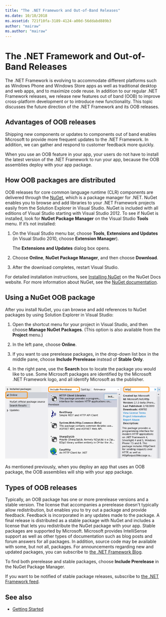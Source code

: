 ```yaml
---
title: "The .NET Framework and Out-of-Band Releases"
ms.date: 10/10/2018
ms.assetid: 721f10fa-3189-4124-a00d-56ddabd889b3
author: "mairaw"
ms.author: "mairaw"
---
```

# The .NET Framework and Out-of-Band Releases

The .NET Framework is evolving to accommodate different platforms such as Windows Phone and Windows Store apps as well as traditional desktop and web apps, and to maximize code reuse. In addition to our regular .NET Framework releases, we release new features out of band (OOB) to improve cross-platform development or to introduce new functionality. This topic discusses the future direction of the .NET Framework and its OOB releases.

## Advantages of OOB releases
 Shipping new components or updates to components out of band enables Microsoft to provide more frequent updates to the .NET Framework. In addition, we can gather and respond to customer feedback more quickly.

 When you use an OOB feature in your app, your users do not have to install the latest version of the .NET Framework to run your app, because the OOB assemblies deploy with your app package.

## How OOB packages are distributed
OOB releases for core common language runtime (CLR) components are delivered through the [NuGet](https://www.nuget.org/), which is a package manager for .NET. NuGet enables you to browse and add libraries to your .NET Framework projects easily from the Solution Explorer in Visual Studio. NuGet is included with all editions of Visual Studio starting with Visual Studio 2012. To see if NuGet is installed, look for **NuGet Package Manager** on the Visual Studio **Tools** menu. If it’s not installed:

1.  On the Visual Studio menu bar, choose **Tools**, **Extensions and Updates** (in Visual Studio 2010, choose **Extension Manager**).

     The **Extensions and Updates** dialog box opens.

2.  Choose **Online**, **NuGet Package Manager**, and then choose **Download**.

3.  After the download completes, restart Visual Studio.

 For detailed installation instructions, see [Installing NuGet](/nuget/install-nuget-client-tools) on the NuGet Docs website. For more information about NuGet, see the [NuGet documentation](/nuget).

## Using a NuGet OOB package
 After you install NuGet, you can browse and add references to NuGet packages by using Solution Explorer in Visual Studio:

1.  Open the shortcut menu for your project in Visual Studio, and then choose **Manage NuGet Packages**. (This option is also available from the **Project** menu.)

2.  In the left pane, choose **Online**.

3.  If you want to use prerelease packages, in the drop-down list box in the middle pane, choose **Include Prerelease** instead of **Stable Only**.

4.  In the right pane, use the **Search** box to locate the package you would like to use. Some Microsoft packages are identified by the Microsoft .NET Framework logo, and all identify Microsoft as the publisher.

 ![Screenshot that shows the NuGet Package Manager.](./media/the-net-framework-and-out-of-band-releases/nuget-package-manager-dialog.png)

 As mentioned previously, when you deploy an app that uses an OOB package, the OOB assemblies will ship with your app package.

## Types of OOB releases
 Typically, an OOB package has one or more prerelease versions and a stable version. The license that accompanies a prerelease doesn't typically allow redistribution, but enables you to try out a package and provide feedback. Feedback is incorporated in any updates made to the package. A final release is distributed as a stable package with NuGet and includes a license that lets you redistribute the NuGet package with your app. Stable packages are supported by Microsoft. Microsoft provides IntelliSense support as well as other types of documentation such as blog posts and forum answers for all packages. In addition, source code may be available with some, but not all, packages. For announcements regarding new and updated packages, you can subscribe to [the .NET Framework Blog](https://devblogs.microsoft.com/dotnet/).

 To find both prerelease and stable packages, choose **Include Prerelease** in the NuGet Package Manager.

 If you want to be notified of stable package releases, subscribe to [the .NET Framework feed](https://nuget.org/api/v2/curated-feeds/dotnetframework/Packages/).

## See also

- [Getting Started](../../../docs/framework/get-started/index.md)